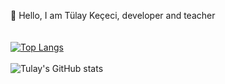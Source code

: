 👋 Hello, I am Tülay Keçeci, developer and teacher
<br>
<br>
<br>
[![Top Langs](https://github-readme-stats.vercel.app/api/top-langs/?username=TulayKececi&layout=compact)](https://github.com/TulayKececi/github-readme-stats)
<br>
<br>
![Tulay's GitHub stats](https://github-readme-stats.vercel.app/api?username=TulayKececi&show_icons=true&theme=radical)



